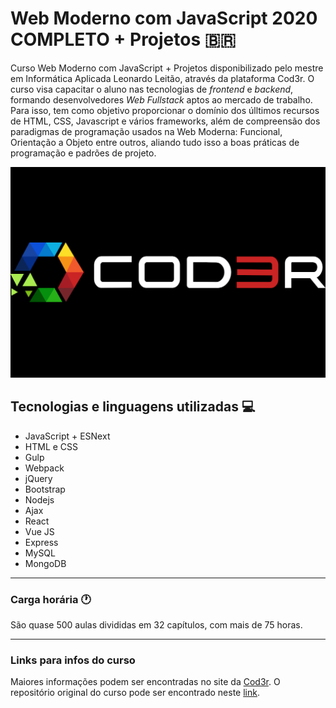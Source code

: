 #  Web Moderno com JavaScript 2020 COMPLETO + Projetos  :brazil:

Curso Web Moderno com JavaScript + Projetos disponibilizado pelo mestre em Informática Aplicada Leonardo Leitão, através da plataforma Cod3r. O curso visa capacitar o aluno nas tecnologias de _frontend_ e _backend_, formando desenvolvedores _Web Fullstack_ aptos ao mercado de trabalho. Para isso, tem como objetivo proporcionar o domínio dos úlltimos recursos de HTML, CSS, Javascript e vários frameworks, além de compreensão dos paradigmas de programação usados na Web Moderna: Funcional, Orientação a Objeto entre outros, aliando tudo isso a boas práticas de programação e padrões de projeto.

<p align="center">
 <img width="900px" src="https://github.com/ChristopherHauschild/curso-web-moderno-cod3r/blob/master/logoCD.png?raw=true" />
</p>

## Tecnologias e linguagens utilizadas :computer:

<ul>
  <li> JavaScript + ESNext</li>
  <li> HTML e  CSS</li>
  <li> Gulp</li>
  <li> Webpack</li>
  <li> jQuery</li>
  <li> Bootstrap</li>
  <li> Nodejs</li>
  <li> Ajax</li>
  <li> React</li>
  <li> Vue JS</li>
  <li> Express</li>
  <li> MySQL</li>
  <li> MongoDB</li>
</ul>

<hr>

### Carga horária :clock1:

São quase 500 aulas divididas em 32 capítulos, com mais de 75 horas.

<hr>

### Links para infos do curso

Maiores informações podem ser encontradas no site da <a href='https://www.cod3r.com.br/courses/web-moderno'>Cod3r</a>.
O repositório original do curso pode ser encontrado neste <a href='https://github.com/cod3rcursos/web-moderno'>link</a>.
